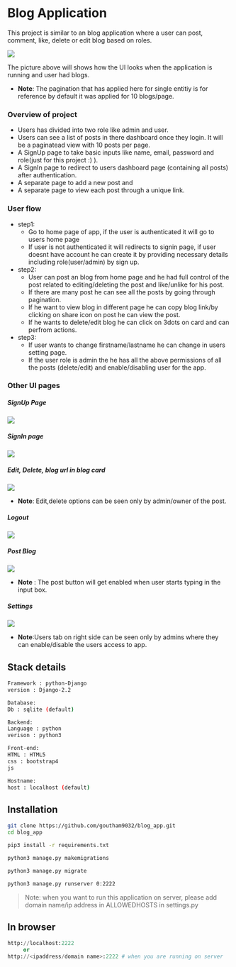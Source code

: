 # Blog Application
This project is similar to an blog application where a user can post, comment, like, delete or edit blog based on roles. 

![](https://i.imgur.com/fryPSkj.png)


The picture above will shows how the UI looks when the application is running and user had blogs.
- **Note**: The pagination that has applied here for single entitiy is for reference by default it was applied for 10 blogs/page.

### Overview of project 
- Users has divided into two role like admin and user.
- Users can see a list of posts in there dashboard once they login. It will be a paginatead view with 10 posts per page.
- A SignUp page to take basic inputs like name, email, password and role(just for this project :) ).
- A SignIn page to redirect to users dashboard page (containing all posts) after authentication.
- A separate page to add a new post and
- A separate page to view each post through a unique link.

### User flow
- step1:
  - Go to home page of app, if the user is authenticated it will go to users home page
  - If user is not authenticated it will redirects to signin page, if user doesnt have account he can create it by providing necessary details including role(user/admin) by sign up.
- step2:
  - User can post an blog from home page and he had full control of the post related to editing/deleting the post and like/unlike for his post.
  - If there are many post he can see all the posts by going through pagination.
  - If he want to view blog in different page he can copy blog link/by clicking on share icon on post he can view the post.
  - If he wants to delete/edit blog he can click on 3dots on card and can perfrom actions.
- step3:
  - If user wants to change firstname/lastname he can change in users setting page.
  - If the user role is admin the he has all the above permissions of all the posts (delete/edit) and enable/disabling user for the app.
  
### Other UI pages
##### SignUp Page
![](https://i.imgur.com/8YECDTu.png)
  
##### SignIn page
![](https://i.imgur.com/2Pbw8LP.png)
  
##### Edit, Delete, blog url in blog card
![](https://i.imgur.com/bps8EWw.png)

- **Note**: Edit,delete options can be seen only by admin/owner of the post.
  
##### Logout
![](https://i.imgur.com/U5ahSnk.png)
  
##### Post Blog
![](https://i.imgur.com/0NYy4QB.png)
- **Note** : The post button will get enabled when user starts typing in the input box.
  
##### Settings
![](https://i.imgur.com/lDHcRfy.png)
-  **Note**:Users tab on right side can be seen only by admins where they can enable/disable the users access to app.
  
## Stack details
```bash
Framework : python-Django
version : Django-2.2

Database:
Db : sqlite (default)

Backend:
Language : python
verison : python3

Front-end:
HTML : HTML5
css : bootstrap4
js

Hostname:
host : localhost (default)
```

## Installation
```bash
git clone https://github.com/goutham9032/blog_app.git
cd blog_app
```

```bash
pip3 install -r requirements.txt
```

```bash
python3 manage.py makemigrations
```

```bash
python3 manage.py migrate
```

```bash
python3 manage.py runserver 0:2222 
```
> Note: when you want to run this application on server, please add domain name/ip address in ALLOWEDHOSTS in settings.py

## In browser
```python
http://localhost:2222 
     or
http://<ipaddress/domain name>:2222 # when you are running on server
```

